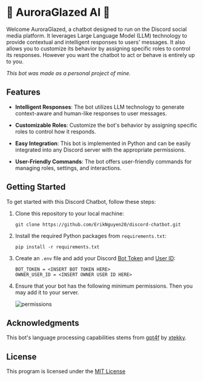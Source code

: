 # 🌌 AuroraGlazed AI 🤖

Welcome AuroraGlazed, a chatbot designed to run on the Discord social media platform. It leverages Large Language Model (LLM) technology to provide contextual and intelligent responses to users' messages. It also allows you to customize its behavior by assigning specific roles to control its responses. However you want the chatbot to act or behave is entirely up to you.

*This bot was made as a personal project of mine.*

## Features

- **Intelligent Responses**: The bot utilizes LLM technology to generate context-aware and human-like responses to user messages.

- **Customizable Roles**: Customize the bot's behavior by assigning specific roles to control how it responds.

- **Easy Integration**: This bot is implemented in Python and can be easily integrated into any Discord server with the appropriate permissions.

- **User-Friendly Commands**: The bot offers user-friendly commands for managing roles, settings, and interactions.

## Getting Started

To get started with this Discord Chatbot, follow these steps:

1. Clone this repository to your local machine:

   ```
   git clone https://github.com/ErikNguyen20/discord-chatbot.git
   ```

2. Install the required Python packages from `requirements.txt`:

   ```
   pip install -r requirements.txt
   ```
   
3. Create an `.env` file and add your Discord [Bot Token](https://discord.com/developers/applications) and [User ID](https://support.discord.com/hc/en-us/articles/206346498-Where-can-I-find-my-User-Server-Message-ID-):

   ```
   BOT_TOKEN = <INSERT BOT TOKEN HERE>
   OWNER_USER_ID = <INSERT OWNER USER ID HERE>
   ```
   
4. Ensure that your bot has the following minimum permissions. Then you may add it to your server.
   
   ![permissions](https://github.com/ErikNguyen20/chatbot/assets/93726181/eb504433-6a28-427a-bfff-e7fdf69841a4)

## Acknowledgments

This bot's language processing capabilities stems from [gpt4f](https://github.com/xtekky/gpt4free/tree/main) by [xtekky](https://github.com/xtekky).

## License

This program is licensed under the [MIT License](https://github.com/ErikNguyen20/AuroraGlazedAI/blob/main/LICENSE)
